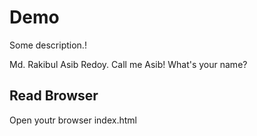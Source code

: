 # Demo

Some description.!

Md. Rakibul Asib Redoy. Call me Asib! What's your name?

## Read Browser

Open youtr browser index.html